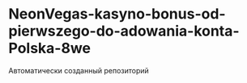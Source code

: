 # NeonVegas-kasyno-bonus-od-pierwszego-do-adowania-konta-Polska-8we
Автоматически созданный репозиторий
